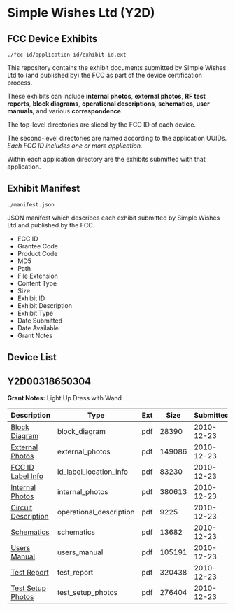 # Simple Wishes Ltd (Y2D)
## FCC Device Exhibits

```
./fcc-id/application-id/exhibit-id.ext
```

This repository contains the exhibit documents submitted by Simple Wishes Ltd to (and published by) the FCC as part of the device certification process.

These exhibits can include **internal photos**, **external photos**, **RF test reports**, **block diagrams**, **operational descriptions**, **schematics**, **user manuals**, and various **correspondence**.

The top-level directories are sliced by the FCC ID of each device.

The second-level directories are named according to the application UUIDs. *Each FCC ID includes one or more application.*

Within each application directory are the exhibits submitted with that application. 

## Exhibit Manifest

```
./manifest.json
```

JSON manifest which describes each exhibit submitted by Simple Wishes Ltd and published by the FCC.

- FCC ID
- Grantee Code
- Product Code
- MD5
- Path
- File Extension
- Content Type
- Size
- Exhibit ID
- Exhibit Description
- Exhibit Type
- Date Submitted
- Date Available
- Grant Notes

## Device List
## Y2D00318650304
**Grant Notes:** Light Up Dress with Wand

| Description | Type | Ext | Size | Submitted | Available |
| ----------- | ---- | --- | ---- | --------- | --------- |
| [Block Diagram](Y2D00318650304/b05a7529b24c7fa4b43a1d96771a1519/1396061.pdf) | block_diagram | pdf | 28390 | 2010-12-23 | 2010-12-23 |
| [External Photos](Y2D00318650304/b05a7529b24c7fa4b43a1d96771a1519/1396062.pdf) | external_photos | pdf | 149086 | 2010-12-23 | 2010-12-23 |
| [FCC ID Label Info](Y2D00318650304/b05a7529b24c7fa4b43a1d96771a1519/1396063.pdf) | id_label_location_info | pdf | 83230 | 2010-12-23 | 2010-12-23 |
| [Internal Photos](Y2D00318650304/b05a7529b24c7fa4b43a1d96771a1519/1396064.pdf) | internal_photos | pdf | 380613 | 2010-12-23 | 2010-12-23 |
| [Circuit Description](Y2D00318650304/b05a7529b24c7fa4b43a1d96771a1519/1396065.pdf) | operational_description | pdf | 9225 | 2010-12-23 | 2010-12-23 |
| [Schematics](Y2D00318650304/b05a7529b24c7fa4b43a1d96771a1519/1396066.pdf) | schematics | pdf | 13682 | 2010-12-23 | 2010-12-23 |
| [Users Manual](Y2D00318650304/b05a7529b24c7fa4b43a1d96771a1519/1396069.pdf) | users_manual | pdf | 105191 | 2010-12-23 | 2010-12-23 |
| [Test Report](Y2D00318650304/b05a7529b24c7fa4b43a1d96771a1519/1396067.pdf) | test_report | pdf | 320438 | 2010-12-23 | 2010-12-23 |
| [Test Setup Photos](Y2D00318650304/b05a7529b24c7fa4b43a1d96771a1519/1396068.pdf) | test_setup_photos | pdf | 276404 | 2010-12-23 | 2010-12-23 |
